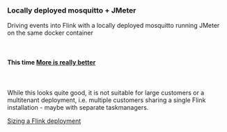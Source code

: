 
### Locally deployed mosquitto + JMeter

Driving events into Flink with a locally deployed mosquitto running JMeter on the same docker container

<br>

#### This time [More is really better](http://www.energy2engage.com/hs-fs/hub/129961/file-296483410-jpeg/images/more_is_better.jpeg?t=1490990984108&width=400&height=300&name=more_is_better.jpeg)

<br><br>
While this looks quite good, it is not suitable for large customers or a multitenant deployment, i.e. multiple customers sharing a single Flink installation - maybe with separate taskmanagers.

[Sizing a Flink deployment](FlyInTheOintment.md)



